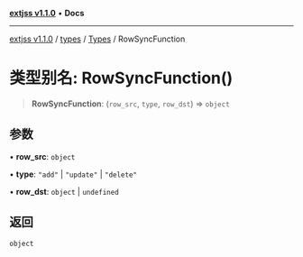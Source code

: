 [**extjss v1.1.0**](../../../../README.md) • **Docs**

***

[extjss v1.1.0](../../../../modules.md) / [types](../../../README.md) / [Types](../README.md) / RowSyncFunction

# 类型别名: RowSyncFunction()

> **RowSyncFunction**: (`row_src`, `type`, `row_dst`) => `object`

## 参数

• **row\_src**: `object`

• **type**: `"add"` \| `"update"` \| `"delete"`

• **row\_dst**: `object` \| `undefined`

## 返回

`object`
